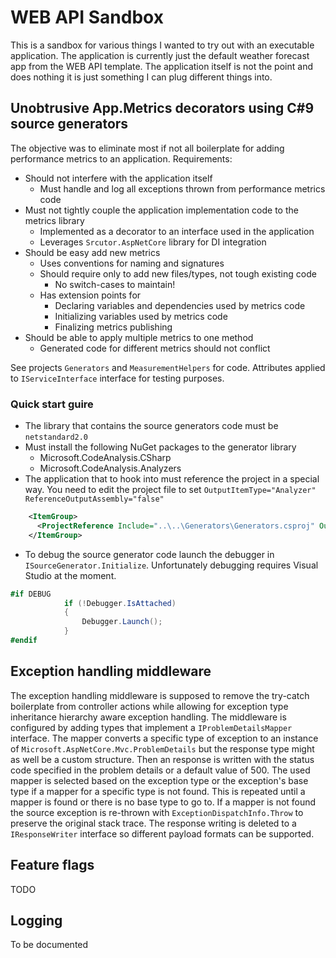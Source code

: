 # WEB API Sandbox

This is a sandbox for various things I wanted to try out with an executable application.
The application is currently just the default weather forecast app from the WEB API template. The application itself is not the point and does nothing it is just something I can plug different things into.

## Unobtrusive App.Metrics decorators using C#9 source generators

The objective was to eliminate most if not all boilerplate for adding performance metrics to an application. Requirements:
* Should not interfere with the application itself
  * Must handle and log all exceptions thrown from performance metrics code
* Must not tightly couple the application implementation code to the metrics library
  * Implemented as a decorator to an interface used in the application
  * Leverages `Srcutor.AspNetCore` library for DI integration
* Should be easy add new metrics
  * Uses conventions for naming and signatures
  * Should require only to add new files/types, not tough existing code
    * No switch-cases to maintain!
  * Has extension points for
    * Declaring variables and dependencies used by metrics code
    * Initializing variables used by metrics code
    * Finalizing metrics publishing
* Should be able to apply multiple metrics to one method
  * Generated code for different metrics should not conflict

See projects `Generators` and `MeasurementHelpers` for code. Attributes applied to `IServiceInterface` interface for testing purposes.

### Quick start guire
* The library that contains the source generators code must be `netstandard2.0`
* Must install the following NuGet packages to the generator library
  * Microsoft.CodeAnalysis.CSharp
  * Microsoft.CodeAnalysis.Analyzers
* The application that to hook into must reference the project in a special way. You need to edit the project file to set `OutputItemType="Analyzer" ReferenceOutputAssembly="false"`
```xml
    <ItemGroup>
      <ProjectReference Include="..\..\Generators\Generators.csproj" OutputItemType="Analyzer" ReferenceOutputAssembly="false" />
    </ItemGroup>
```
* To debug the source generator code launch the debugger in `ISourceGenerator.Initialize`. Unfortunately debugging requires Visual Studio at the moment.
```c#
#if DEBUG
            if (!Debugger.IsAttached)
            {
                Debugger.Launch();
            }
#endif
```
 

## Exception handling middleware

The exception handling middleware is supposed to remove the try-catch boilerplate from controller actions while allowing for exception type inheritance hierarchy aware exception handling.
The middleware is configured by adding types that implement a `IProblemDetailsMapper` interface. The mapper converts a specific type of exception to an instance of `Microsoft.AspNetCore.Mvc.ProblemDetails` but the response type might as well be a custom structure.
Then an response is written with the status code specified in the problem details or a default value of 500.
The used mapper is selected based on the exception type or the exception's base type if a mapper for a specific type is not found. This is repeated until a mapper is found or there is no base type to go to.
If a mapper is not found the source exception is re-thrown with `ExceptionDispatchInfo.Throw` to preserve the original stack trace.
The response writing is deleted to a `IResponseWriter` interface so different payload formats can be supported.


## Feature flags
TODO

## Logging
To be documented